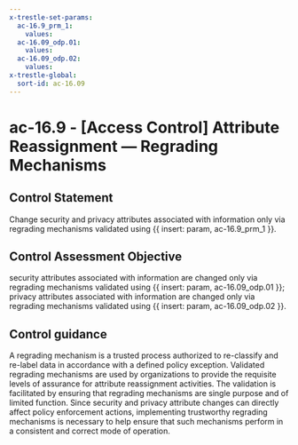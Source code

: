 ```yaml
---
x-trestle-set-params:
  ac-16.9_prm_1:
    values:
  ac-16.09_odp.01:
    values:
  ac-16.09_odp.02:
    values:
x-trestle-global:
  sort-id: ac-16.09
---
```


# ac-16.9 - \[Access Control\] Attribute Reassignment — Regrading Mechanisms

## Control Statement

Change security and privacy attributes associated with information only via regrading mechanisms validated using {{ insert: param, ac-16.9_prm_1 }}.

## Control Assessment Objective

security attributes associated with information are changed only via regrading mechanisms validated using {{ insert: param, ac-16.09_odp.01 }};
privacy attributes associated with information are changed only via regrading mechanisms validated using {{ insert: param, ac-16.09_odp.02 }}.

## Control guidance

A regrading mechanism is a trusted process authorized to re-classify and re-label data in accordance with a defined policy exception. Validated regrading mechanisms are used by organizations to provide the requisite levels of assurance for attribute reassignment activities. The validation is facilitated by ensuring that regrading mechanisms are single purpose and of limited function. Since security and privacy attribute changes can directly affect policy enforcement actions, implementing trustworthy regrading mechanisms is necessary to help ensure that such mechanisms perform in a consistent and correct mode of operation.
